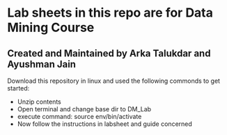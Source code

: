 # Lab sheets in this repo are for Data Mining Course 
## Created and Maintained by Arka Talukdar and Ayushman Jain

Download this repository in linux and used the following commonds to get started:

- Unzip contents
- Open terminal and change base dir to DM_Lab
- execute command: source env/bin/activate
- Now follow the instructions in labsheet and guide concerned 
